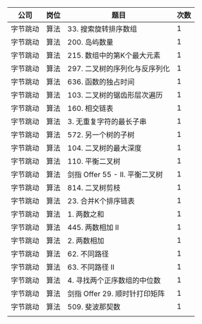 | 公司   | 岗位 | 题目                        | 次数 |
|------|----|---------------------------|----|
| 字节跳动 | 算法 | 33\. 搜索旋转排序数组             | 1  |
| 字节跳动 | 算法 | 200\. 岛屿数量                | 1  |
| 字节跳动 | 算法 | 215\. 数组中的第K个最大元素         | 1  |
| 字节跳动 | 算法 | 297\. 二叉树的序列化与反序列化        | 1  |
| 字节跳动 | 算法 | 636\. 函数的独占时间             | 1  |
| 字节跳动 | 算法 | 103\. 二叉树的锯齿形层次遍历         | 1  |
| 字节跳动 | 算法 | 160\. 相交链表                | 1  |
| 字节跳动 | 算法 | 3\. 无重复字符的最长子串            | 1  |
| 字节跳动 | 算法 | 572\. 另一个树的子树             | 1  |
| 字节跳动 | 算法 | 104\. 二叉树的最大深度            | 1  |
| 字节跳动 | 算法 | 110\. 平衡二叉树               | 1  |
| 字节跳动 | 算法 | 剑指 Offer 55 \- II\. 平衡二叉树 | 1  |
| 字节跳动 | 算法 | 814\. 二叉树剪枝               | 1  |
| 字节跳动 | 算法 | 23\. 合并K个排序链表             | 1  |
| 字节跳动 | 算法 | 1\. 两数之和                  | 1  |
| 字节跳动 | 算法 | 445\. 两数相加 II             | 1  |
| 字节跳动 | 算法 | 2\. 两数相加                  | 1  |
| 字节跳动 | 算法 | 62\. 不同路径                 | 1  |
| 字节跳动 | 算法 | 63\. 不同路径 II              | 1  |
| 字节跳动 | 算法 | 4\. 寻找两个正序数组的中位数          | 1  |
| 字节跳动 | 算法 | 剑指 Offer 29\. 顺时针打印矩阵     | 1  |
| 字节跳动 | 算法 | 509\. 斐波那契数               | 1  |
|      |    |                           |    |
